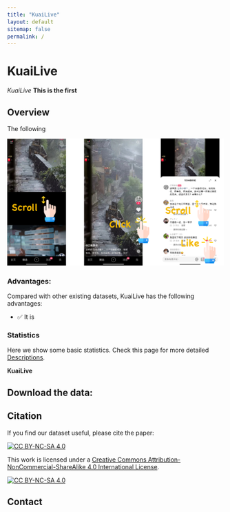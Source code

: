 ```yaml
---
title: "KuaiLive"
layout: default
sitemap: false
permalink: /
---
```


# KuaiLive

*KuaiLive* 
**This is the first**


## Overview

The following 


![kuaidata](../assets/fig/example.png)


### Advantages:

Compared with other existing datasets, KuaiLive has the following advantages:

- ✅ It is 
### Statistics

Here we show some basic statistics.
Check this page for more detailed [Descriptions](./detailed_statistics.html).


**KuaiLive**

<style>
table {
  width: 80%;
  margin-left: auto;
  margin-right: auto;
}
</style>



## Download the data:







## Citation

If you find our dataset useful, please cite the paper:


[![CC BY-NC-SA 4.0][cc-by-nc-sa-shield]][cc-by-nc-sa]

This work is licensed under a
[Creative Commons Attribution-NonCommercial-ShareAlike 4.0 International License][cc-by-nc-sa].

[![CC BY-NC-SA 4.0][cc-by-nc-sa-image]][cc-by-nc-sa]

[cc-by-nc-sa]: http://creativecommons.org/licenses/by-nc-sa/4.0/
[cc-by-nc-sa-image]: https://licensebuttons.net/l/by-nc-sa/4.0/88x31.png
[cc-by-nc-sa-shield]: https://img.shields.io/badge/License-CC%20BY--NC--SA%204.0-lightgrey.svg


## Contact


